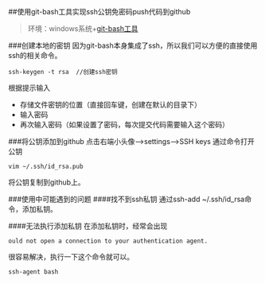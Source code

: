 ##使用git-bash工具实现ssh公钥免密码push代码到github
>环境：windows系统+[git-bash工具](../toolnote/git-bash工具使用.md)

###创建本地的密钥
因为git-bash本身集成了ssh，所以我们可以方便的直接使用ssh的相关命令。  

```linux
ssh-keygen -t rsa  //创建ssh密钥
```
根据提示输入

- 存储文件密钥的位置（直接回车键，创建在默认的目录下）
- 输入密码
- 再次输入密码（如果设置了密码，每次提交代码需要输入这个密码）

###将公钥添加到github
点击右端小头像-->settings-->SSH keys
通过命令打开公钥

```vim
vim ~/.ssh/id_rsa.pub
```
将公钥复制到github上。  

###使用中可能遇到的问题
####找不到ssh私钥
通过ssh-add ~/.ssh/id_rsa命令，添加私钥。

####无法执行添加私钥
在添加私钥时，经常会出现

```shell
ould not open a connection to your authentication agent.
```
很容易解决，执行一下这个命令就可以。

```shell
ssh-agent bash
```